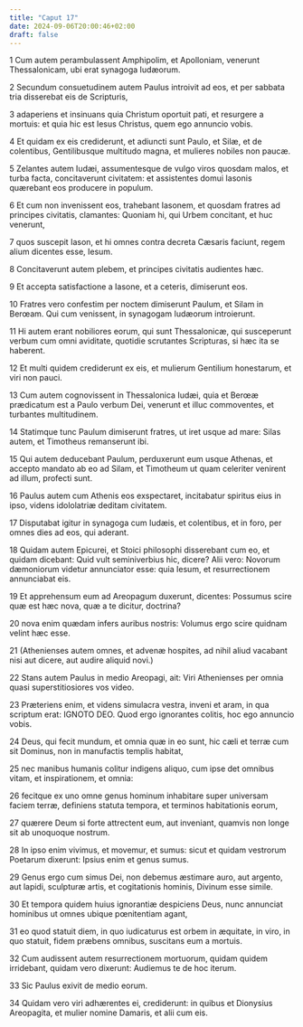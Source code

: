 ```yaml
---
title: "Caput 17"
date: 2024-09-06T20:00:46+02:00
draft: false
---
```



1 Cum autem perambulassent Amphipolim, et Apolloniam, venerunt Thessalonicam, ubi erat synagoga Iudæorum.

2 Secundum consuetudinem autem Paulus introivit ad eos, et per sabbata tria disserebat eis de Scripturis,

3 adaperiens et insinuans quia Christum oportuit pati, et resurgere a mortuis: et quia hic est Iesus Christus, quem ego annuncio vobis.

4 Et quidam ex eis crediderunt, et adiuncti sunt Paulo, et Silæ, et de colentibus, Gentilibusque multitudo magna, et mulieres nobiles non paucæ.

5 Zelantes autem Iudæi, assumentesque de vulgo viros quosdam malos, et turba facta, concitaverunt civitatem: et assistentes domui Iasonis quærebant eos producere in populum.

6 Et cum non invenissent eos, trahebant Iasonem, et quosdam fratres ad principes civitatis, clamantes: Quoniam hi, qui Urbem concitant, et huc venerunt,

7 quos suscepit Iason, et hi omnes contra decreta Cæsaris faciunt, regem alium dicentes esse, Iesum.

8 Concitaverunt autem plebem, et principes civitatis audientes hæc.

9 Et accepta satisfactione a Iasone, et a ceteris, dimiserunt eos.

10 Fratres vero confestim per noctem dimiserunt Paulum, et Silam in Berœam. Qui cum venissent, in synagogam Iudæorum introierunt.

11 Hi autem erant nobiliores eorum, qui sunt Thessalonicæ, qui susceperunt verbum cum omni aviditate, quotidie scrutantes Scripturas, si hæc ita se haberent.

12 Et multi quidem crediderunt ex eis, et mulierum Gentilium honestarum, et viri non pauci.

13 Cum autem cognovissent in Thessalonica Iudæi, quia et Berœæ prædicatum est a Paulo verbum Dei, venerunt et illuc commoventes, et turbantes multitudinem.

14 Statimque tunc Paulum dimiserunt fratres, ut iret usque ad mare: Silas autem, et Timotheus remanserunt ibi.

15 Qui autem deducebant Paulum, perduxerunt eum usque Athenas, et accepto mandato ab eo ad Silam, et Timotheum ut quam celeriter venirent ad illum, profecti sunt.

16 Paulus autem cum Athenis eos exspectaret, incitabatur spiritus eius in ipso, videns idololatriæ deditam civitatem.

17 Disputabat igitur in synagoga cum Iudæis, et colentibus, et in foro, per omnes dies ad eos, qui aderant.

18 Quidam autem Epicurei, et Stoici philosophi disserebant cum eo, et quidam dicebant: Quid vult seminiverbius hic, dicere? Alii vero: Novorum dæmoniorum videtur annunciator esse: quia Iesum, et resurrectionem annunciabat eis.

19 Et apprehensum eum ad Areopagum duxerunt, dicentes: Possumus scire quæ est hæc nova, quæ a te dicitur, doctrina?

20 nova enim quædam infers auribus nostris: Volumus ergo scire quidnam velint hæc esse.

21 (Athenienses autem omnes, et advenæ hospites, ad nihil aliud vacabant nisi aut dicere, aut audire aliquid novi.)

22 Stans autem Paulus in medio Areopagi, ait: Viri Athenienses per omnia quasi superstitiosiores vos video.

23 Præteriens enim, et videns simulacra vestra, inveni et aram, in qua scriptum erat: IGNOTO DEO. Quod ergo ignorantes colitis, hoc ego annuncio vobis.

24 Deus, qui fecit mundum, et omnia quæ in eo sunt, hic cæli et terræ cum sit Dominus, non in manufactis templis habitat,

25 nec manibus humanis colitur indigens aliquo, cum ipse det omnibus vitam, et inspirationem, et omnia:

26 fecitque ex uno omne genus hominum inhabitare super universam faciem terræ, definiens statuta tempora, et terminos habitationis eorum,

27 quærere Deum si forte attrectent eum, aut inveniant, quamvis non longe sit ab unoquoque nostrum.

28 In ipso enim vivimus, et movemur, et sumus: sicut et quidam vestrorum Poetarum dixerunt: Ipsius enim et genus sumus.

29 Genus ergo cum simus Dei, non debemus æstimare auro, aut argento, aut lapidi, sculpturæ artis, et cogitationis hominis, Divinum esse simile.

30 Et tempora quidem huius ignorantiæ despiciens Deus, nunc annunciat hominibus ut omnes ubique pœnitentiam agant,

31 eo quod statuit diem, in quo iudicaturus est orbem in æquitate, in viro, in quo statuit, fidem præbens omnibus, suscitans eum a mortuis.

32 Cum audissent autem resurrectionem mortuorum, quidam quidem irridebant, quidam vero dixerunt: Audiemus te de hoc iterum.

33 Sic Paulus exivit de medio eorum.

34 Quidam vero viri adhærentes ei, crediderunt: in quibus et Dionysius Areopagita, et mulier nomine Damaris, et alii cum eis.

